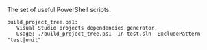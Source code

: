 The set of useful PowerShell scripts.

```
build_project_tree.ps1:
   Visual Studio projects dependencies generator.
   Usage: ./build_project_tree.ps1 -In test.sln -ExcludePattern "test|unit"
```

